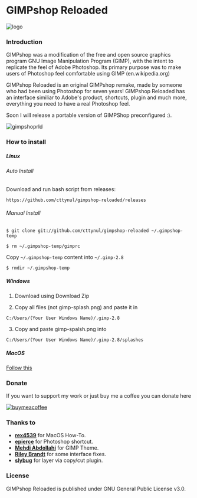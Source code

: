 GIMPshop Reloaded
======
![logo](https://raw.githubusercontent.com/cttynul/gimpshop-reloaded/gh-pages/img/logo.png)

### Introduction
GIMPshop was a modification of the free and open source graphics program GNU Image Manipulation Program (GIMP), with the intent to replicate the feel of Adobe Photoshop. 
Its primary purpose was to make users of Photoshop feel comfortable using GIMP (en.wikipedia.org)

GIMPshop Reloaded is an original GIMPshop remake, made by someone who had been using Photoshop for seven years! 
GIMPshop Reloaded has an interface similiar to Adobe's product, shortcuts, plugin and much more, everything you need to have a real Photoshop feel.

Soon I will release a portable version of GIMPShop preconfigured :).

![gimpshoprld](https://raw.githubusercontent.com/cttynul/gimpshop-reloaded/gh-pages/img/iphone.png)

### How to install
##### Linux
###### Auto Install
Download and run bash script from releases:

`
https://github.com/cttynul/gimpshop-reloaded/releases
`

###### Manual Install

`
$ git clone git://github.com/cttynul/gimpshop-reloaded ~/.gimpshop-temp
`

`
$ rm ~/.gimpshop-temp/gimprc
`

Copy `~/.gimpshop-temp` content into `~/.gimp-2.8`

`
$ rmdir ~/.gimpshop-temp
`

##### Windows
1) Download using Download Zip

2) Copy all files (not gimp-splash.png) and paste it in

`
C:/Users/(Your User Windows Name)/.gimp-2.8
`

3) Copy and paste gimp-spalsh.png into

`
C:/Users/(Your User Windows Name)/.gimp-2.8/splashes
`

##### MacOS
[Follow this](https://github.com/cttynul/gimpshop-reloaded/issues/1#issuecomment-304475702) 

### Donate
If you want to support my work or just buy me a coffee you can donate here

[![buymeacoffee](http://i.imgur.com/x3Gdpcq.gif)](https://www.paypal.com/cgi-bin/webscr?cmd=_s-xclick&hosted_button_id=GF9ZWVUJSYABA)

### Thanks to
- [**rex4539**](https://github.com/rex4539) for MacOS How-To.
- [**epierce**](http://epierce.freeshell.org/gimp/gimp_ps.php) for Photoshop shortcut.
- [**Mehdi Abdollahi**](#) for GIMP Theme.
- [**Riley Brandt**](http://www.rileybrandt.com/) for some interface fixes.
- [**slybug**](http://slybug.deviantart.com) for layer via copy/cut plugin.

### License
GIMPshop Reloaded is published under GNU General Public License v3.0.
